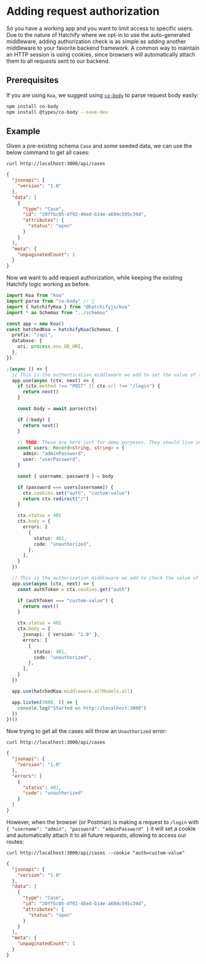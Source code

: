 # Adding request authorization

So you have a working app and you want to limit access to specific users. Due to the nature of Hatchify where we opt-in to use the auto-generated middleware, adding authorization check is as simple as adding another middleware to your favorite backend framework. A common way to maintain an HTTP session is using cookies, since browsers will automatically attach them to all requests sent to our backend.

## Prerequisites

If you are using `Koa`, we suggest using [`co-body`](https://www.npmjs.com/package/co-body) to parse request body easily:

```bash
npm install co-body
npm install @types/co-body --save-dev
```

## Example

Given a pre-existing schema `Case` and some seeded data, we can use the below command to get all cases:

```curl
curl http://localhost:3000/api/cases
```

```json
{
  "jsonapi": {
    "version": "1.0"
  },
  "data": [
    {
      "type": "Case",
      "id": "20ffbc05-df92-46ed-b14e-a694c595c39d",
      "attributes": {
        "status": "open"
      }
    }
  ],
  "meta": {
    "unpaginatedCount": 1
  }
}
```

Now we want to add request authorization, while keeping the existing Hatchify logic working as before.

```typescript
import Koa from "koa"
import parse from "co-body" // 👀
import { hatchifyKoa } from "@hatchifyjs/koa"
import * as Schemas from "../schemas"

const app = new Koa()
const hatchedKoa = hatchifyKoa(Schemas, {
  prefix: "/api",
  database: {
    uri: process.env.DB_URI,
  },
})

;(async () => {
  // This is the authentication middleware we add to set the value of the `auth` cookie
  app.use(async (ctx, next) => {
    if (ctx.method !== "POST" || ctx.url !== "/login") {
      return next()
    }

    const body = await parse(ctx)

    if (!body) {
      return next()
    }

    // TODO: These are here just for demo purposes. They should live in the database or a 3rd party service.
    const users: Record<string, string> = {
      admin: "adminPassword",
      user: "userPassword",
    }

    const { username, password } = body

    if (password === users[username]) {
      ctx.cookies.set("auth", "custom-value")
      return ctx.redirect("/")
    }

    ctx.status = 401
    ctx.body = {
      errors: [
        {
          status: 401,
          code: "unauthorized",
        },
      ],
    }
  })

  // This is the authorization middleware we add to check the value of the `auth` cookie
  app.use(async (ctx, next) => {
    const authToken = ctx.cookies.get("auth")

    if (authToken === "custom-value") {
      return next()
    }

    ctx.status = 401
    ctx.body = {
      jsonapi: { version: "1.0" },
      errors: [
        {
          status: 401,
          code: "unauthorized",
        },
      ],
    }
  })

  app.use(hatchedKoa.middleware.allModels.all)

  app.listen(3000, () => {
    console.log("Started on http://localhost:3000")
  })
})()
```

Now trying to get all the cases will throw an `Unauthorized` error:

```curl
curl http://localhost:3000/api/cases
```

```json
{
  "jsonapi": {
    "version": "1.0"
  },
  "errors": [
    {
      "status": 401,
      "code": "unauthorized"
    }
  ]
}
```

However, when the browser (or Postman) is making a request to `/login` with `{ "username": "admin", "password": "adminPassword" }` it will set a cookie and automatically attach it to all future requests, allowing to access our routes:

```curl
curl http://localhost:3000/api/cases --cookie "auth=custom-value"
```

```json
{
  "jsonapi": {
    "version": "1.0"
  },
  "data": [
    {
      "type": "Case",
      "id": "20ffbc05-df92-46ed-b14e-a694c595c39d",
      "attributes": {
        "status": "open"
      }
    }
  ],
  "meta": {
    "unpaginatedCount": 1
  }
}
```
